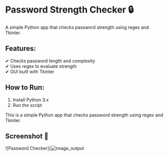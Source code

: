 # Password Strength Checker 🔒  

A simple Python app that checks password strength using regex and Tkinter.  

## Features:
✔ Checks password length and complexity  
✔ Uses regex to evaluate strength  
✔ GUI built with Tkinter  

## How to Run:
1. Install Python 3.x  
2. Run the script

This is a simple Python app that checks password strength using regex and Tkinter.  

## Screenshot 📸  
![Password Checker](![image_output](https://github.com/user-attachments/assets/223f55ab-3d83-46db-af08-ffdb8773d271)
